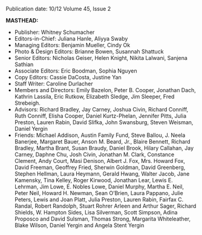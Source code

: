 Publication date: 10/12
Volume 45, Issue 2

**MASTHEAD:**
- Publisher: Whitney Schumacher
- Editors-in-Chief: Juliana Hanle, Aliyya Swaby
- Managing Editors: Benjamin Mueller, Cindy Ok
- Photo & Design Editors: Brianne Bowen, Susannah Shattuck
- Senior Editors: Nicholas Geiser, Helen Knight, Nikita Lalwani, Sanjena Sathian
- Associate Editors: Eric Boodman, Sophia Nguyen
- Copy Editors: Cassie DaCosta, Justine Yan
- Staff Writer: Caroline Durlacher
- Members and Directors: Emily Bazelon, Peter B. Cooper, Jonathan Dach, Kathrin Lassila, Eric Rutkow, Elizabeth Sledge, Jim Sleeper, Fred Strebeigh.
- Advisors: Richard Bradley, Jay Carney, Joshua Civin, Richard Conniff, Ruth Conniff, Elisha Cooper, Daniel Kurtz-Phelan, Jennifer Pitts, Julia Preston, Lauren Rabin, David Slifka, John Swansburg, Steven Weisman, Daniel Yergin
- Friends: Michael Addison, Austin Family Fund, Steve Ballou, J. Neela Banerjee, Margaret Bauer, Anson M. Beard, Jr., Blaire Bennett, Richard Bradley, Martha Brant, Susan Braudy, Daniel Brook, Hilary Callahan, Jay Carney, Daphne Chu, Josh Civin, Jonathan M. Clark, Constance Clement, Andy Court, Masi Denison, Albert J. Fox, Mrs. Howard Fox, David Freeman, Geoffrey Fried, Sherwin Goldman, David Greenberg, Stephen Hellman, Laura Heymann, Gerald Hwang, Walter Jacob, Jane Kamensky, Tina Kelley, Roger Kirwood, Jonathan Lear, Lewis E. Lehrman, Jim Lowe, E. Nobles Lowe, Daniel Murphy, Martha E. Neil, Peter Neil, Howard H. Newman, Sean O’Brien, Laura Pappano, Julie Peters, Lewis and Joan Platt, Julia Preston, Lauren Rabin, Fairfax C. Randal, Robert Randolph, Stuart Rohrer Arleen and Arthur Sager, Richard Shields, W. Hampton Sides, Lisa Silverman, Scott Simpson, Adina Proposco and David Sulsman, Thomas Strong, Margarita Whiteleather, Blake Wilson, Daniel Yergin and Angela Stent Yergin

